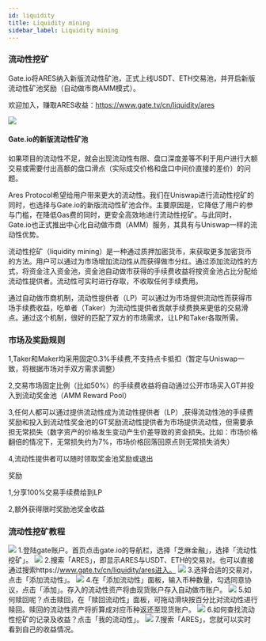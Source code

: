 ```yaml
---
id: liquidity
title: Liquidity mining
sidebar_label: Liquidity mining
---
```

### 流动性挖矿
Gate.io将ARES纳入新版流动性矿池，正式上线USDT、ETH交易池，并开启新版流动性矿池奖励（自动做市商AMM模式）。

欢迎加入，赚取ARES收益：https://www.gate.tv/cn/liquidity/ares 

![](assets/build/35.png)

#### Gate.io的新版流动性矿池

如果项目的流动性不足，就会出现流动性有限、盘口深度差等不利于用户进行大额交易或需要付出高额的盘口滑点（实际成交价格和盘口中间价直接的差价）的问题。

Ares Protocol希望给用户带来更大的流动性。我们在Uniswap进行流动性挖矿的同时，也选择与Gate.io的新版流动性矿池合作。主要原因是，它降低了用户的参与门槛，在降低Gas费的同时，更安全高效地进行流动性挖矿。与此同时，Gate.io也正式推出中心化自动做市商（AMM）服务，其具有与Uniswap一样的流动性优势。

流动性挖矿（liquidity mining）是一种通过质押加密货币，来获取更多加密货币的方法。用户可以通过为市场增加流动性从而获得做市分红。通过添加流动性的方式，将资金注入资金池，资金池自动做市获得的手续费收益将按资金池占比分配给流动性提供者。流动性可实时进行存取，不收取任何手续费用。

通过自动做市商机制，流动性提供者（LP）可以通过为市场提供流动性而获得市场手续费收益，吃单者（Taker）为流动性提供者贡献手续费换来更低的交易滑点。通过这个机制，很好的匹配了双方的市场需求，让LP和Taker各取所需。

### 市场及奖励规则

1,Taker和Maker均采用固定0.3%手续费,不支持点卡抵扣（暂定与Uniswap一致，将根据市场对手双方需求调整）

2,交易市场固定比例（比如50%）的手续费收益将自动通过公开市场买入GT并投入到流动奖金池（AMM Reward Pool）

3,任何人都可以通过提供流动性成为流动性提供者（LP）,获得流动性池的手续费奖励和投入到流动性奖金池的GT奖励流动性提供者为市场提供流动性，但需要承担无常损失（数字资产的价格发生变动产生价差导致的资金损失。比如：市场价格翻倍的情况下，无常损失约为7%，市场价格回落回原点则无常损失消失）

4,流动性提供者可以随时领取奖金池奖励或退出

奖励

1,分享100%交易手续费给到LP

2,额外获得限时奖励池奖金收益


### 流动性挖矿教程
![](assets/build/36.png)
1.登陆gate账户。首页点击gate.io的导航栏，选择「芝麻金融」，选择「流动性挖矿」。
![](assets/build/37.png)
2.搜索「ARES」，即显示ARES与USDT、ETH的交易对。也可以直接通过搜索https://www.gate.tv/cn/liquidity/ares进入。
![](assets/build/38.png)
3.选择合适的交易对，点击「添加流动性」。
![](assets/build/39.png)
4.在「添加流动性」面板，输入币种数量，勾选同意协议，点击「添加」。存入的流动性资产将由现货账户存入自动做市账户。
![](assets/build/40.png)
5.如何赎回呢？点击赎回，在「赎回流动性」面板，可拖动滑块按百分比对流动性进行赎回。赎回的流动性资产将折算成对应币种返还至现货账户。
![](assets/build/41.png)
6.如何查找流动性挖矿的记录及收益？点击「我的流动性」。
![](assets/build/42.png)
7.搜索「ARES」，您就可以实时看到自己的收益情况。

